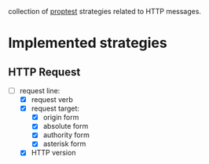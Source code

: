 collection of [proptest](https://docs.rs/proptest/latest/proptest/) strategies related to HTTP messages.

# Implemented strategies
## HTTP Request
* [ ] request line:
  * [X] request verb
  * [X] request target:
    * [X] origin form
    * [X] absolute form
    * [X] authority form
    * [X] asterisk form
  * [X] HTTP version
